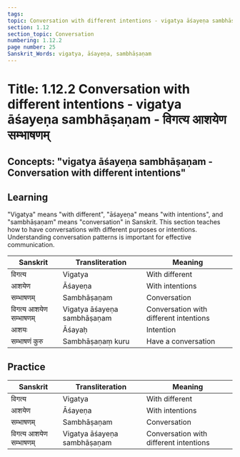 ```yaml
---
tags:
topic: Conversation with different intentions - vigatya āśayeṇa sambhāṣaṇam - विगत्य आशयेण सम्भाषणम्
section: 1.12
section_topic: Conversation
numbering: 1.12.2
page number: 25
Sanskrit_Words: vigatya, āśayeṇa, sambhāṣaṇam
---
```

# Title: 1.12.2 Conversation with different intentions - vigatya āśayeṇa sambhāṣaṇam - विगत्य आशयेण सम्भाषणम्
## Concepts: "vigatya āśayeṇa sambhāṣaṇam - Conversation with different intentions"

## Learning
"Vigatya" means "with different", "āśayeṇa" means "with intentions", and "sambhāṣaṇam" means "conversation" in Sanskrit. This section teaches how to have conversations with different purposes or intentions. Understanding conversation patterns is important for effective communication.

| Sanskrit           | Transliteration      | Meaning                          |
| ------------------ | -------------------- | -------------------------------- |
| विगत्य            | Vigatya              | With different                   |
| आशयेण             | Āśayeṇa              | With intentions                  |
| सम्भाषणम्         | Sambhāṣaṇam          | Conversation                     |
| विगत्य आशयेण सम्भाषणम् | Vigatya āśayeṇa sambhāṣaṇam | Conversation with different intentions |
| आशयः              | Āśayaḥ               | Intention                        |
| सम्भाषणं कुरु     | Sambhāṣaṇaṃ kuru     | Have a conversation              |

## Practice
| Sanskrit           | Transliteration      | Meaning                          |
| ------------------ | -------------------- | -------------------------------- |
| विगत्य            | Vigatya              | With different                   |
| आशयेण             | Āśayeṇa              | With intentions                  |
| सम्भाषणम्         | Sambhāṣaṇam          | Conversation                     |
| विगत्य आशयेण सम्भाषणम् | Vigatya āśayeṇa sambhāṣaṇam | Conversation with different intentions |
